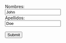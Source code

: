 <form action="action_page.php" method="get">
  <label for="fname">Nombres:</label><br>
  <input type="text" id="fname" name="fname" value="John"><br>
  <label for="lname">Apellidos:</label><br>
  <input type="text" id="lname" name="lname" value="Doe"><br><br>
  <input type="submit" value="Submit">
</form> 
